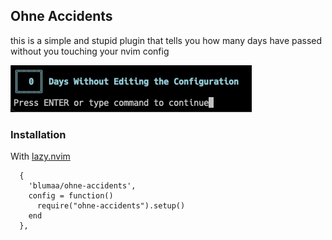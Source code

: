 ## Ohne Accidents

this is a simple and stupid plugin that tells you how many days have passed without you touching your nvim config

![exampe of ohne accidents](images/example.png)

### Installation

With [lazy.nvim](https://github.com/folke/lazy.nvim)

```lazy
  {
    'blumaa/ohne-accidents',
    config = function()
      require("ohne-accidents").setup()
    end
  },

```

